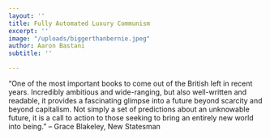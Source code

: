 ```yaml
---
layout: ''
title: Fully Automated Luxury Communism
excerpt: ''
image: "/uploads/biggerthanbernie.jpeg"
author: Aaron Bastani
subtitle: ''

---
```

“One of the most important books to come out of the British left in recent years. Incredibly ambitious and wide-ranging, but also well-written and readable, it provides a fascinating glimpse into a future beyond scarcity and beyond capitalism. Not simply a set of predictions about an unknowable future, it is a call to action to those seeking to bring an entirely new world into being.”  – Grace Blakeley, New Statesman